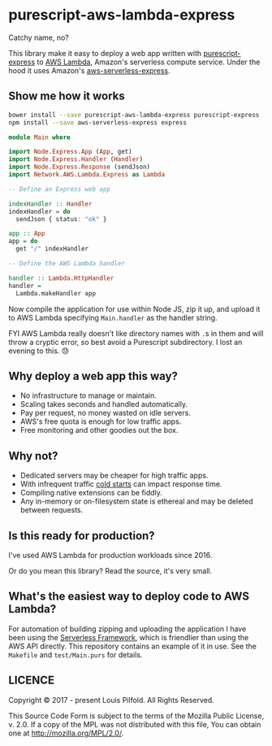 # purescript-aws-lambda-express

Catchy name, no?

This library make it easy to deploy a web app written with
[purescript-express][ps-express] to [AWS Lambda][aws-lambda], Amazon's
serverless compute service. Under the hood it uses Amazon's
[aws-serverless-express][aws-s-e].

[ps-express]: https://github.com/nkly/purescript-express
[aws-lambda]: https://aws.amazon.com/lambda
[aws-s-e]: https://github.com/awslabs/aws-serverless-express


## Show me how it works

```sh
bower install --save purescript-aws-lambda-express purescript-express
npm install --save aws-serverless-express express
```

```purescript
module Main where

import Node.Express.App (App, get)
import Node.Express.Handler (Handler)
import Node.Express.Response (sendJson)
import Network.AWS.Lambda.Express as Lambda

-- Define an Express web app

indexHandler :: Handler
indexHandler = do
  sendJson { status: "ok" }

app :: App
app = do
  get "/" indexHandler

-- Define the AWS Lambda handler

handler :: Lambda.HttpHandler
handler =
  Lambda.makeHandler app
```

Now compile the application for use within Node JS, zip it up, and upload it
to AWS Lambda specifying `Main.handler` as the handler string.

FYI AWS Lambda really doesn't like directory names with `.`s in them and will
throw a cryptic error, so best avoid a Purescript subdirectory. I lost an
evening to this. 😓


## Why deploy a web app this way?

- No infrastructure to manage or maintain.
- Scaling takes seconds and handled automatically.
- Pay per request, no money wasted on idle servers.
- AWS's free quota is enough for low traffic apps.
- Free monitoring and other goodies out the box.

## Why not?

- Dedicated servers may be cheaper for high traffic apps.
- With infrequent traffic [cold starts][cold-starts] can impact response time.
- Compiling native extensions can be fiddly.
- Any in-memory or on-filesystem state is ethereal and may be deleted between requests.

[cold-starts]: https://aws.amazon.com/blogs/compute/container-reuse-in-lambda/


## Is this ready for production?

I've used AWS Lambda for production workloads since 2016.

Or do you mean this library? Read the source, it's very small.


## What's the easiest way to deploy code to AWS Lambda?

For automation of building zipping and uploading the application I have been
using the [Serverless Framework][serverless-framework], which is friendlier
than using the AWS API directly. This repository contains an example of it in
use. See the `Makefile` and `test/Main.purs` for details.

[serverless-framework]: https://serverless.com/framework


## LICENCE

Copyright © 2017 - present Louis Pilfold. All Rights Reserved.

This Source Code Form is subject to the terms of the Mozilla Public
License, v. 2.0. If a copy of the MPL was not distributed with this
file, You can obtain one at http://mozilla.org/MPL/2.0/.
